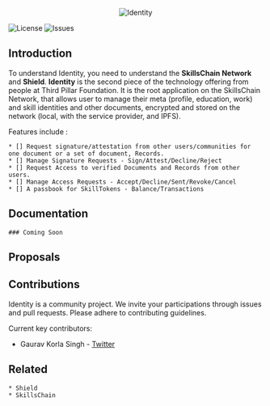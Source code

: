 <p align="center">
    <img src="https://raw.githubusercontent.com/korlaism/Identity/dev/identity_logo.png" alt="Identity">
</p>

![License](https://img.shields.io/github/license/korlaism/Identity?style=for-the-badge)
![Issues](https://img.shields.io/github/issues/korlaism/Identity?style=for-the-badge)

## Introduction

To understand Identity, you need to understand the **SkillsChain Network** and **Shield**. **Identity** is the second piece of the technology offering from people at Third Pillar Foundation. It is the root application on the SkillsChain Network, that allows user to manage their meta (profile, education, work) and skill identities and other documents, encrypted and stored on the network (local, with the service provider, and IPFS). 

Features include :

    * [] Request signature/attestation from other users/communities for one document or a set of document, Records.
    * [] Manage Signature Requests - Sign/Attest/Decline/Reject
    * [] Request Access to verified Documents and Records from other users.
    * [] Manage Access Requests - Accept/Decline/Sent/Revoke/Cancel
    * [] A passbook for SkillTokens - Balance/Transactions

## Documentation
    
    ### Coming Soon

## Proposals

## Contributions
    
Identity is a community project. We invite your participations through issues and pull requests. Please adhere to contributing guidelines. 

Current key contributors:

* Gaurav Korla Singh - [Twitter](https://twitter.com/korlaism)

## Related 
    * Shield
    * SkillsChain

